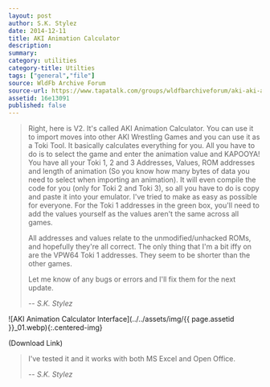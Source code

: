 ```yaml
---
layout: post
author: S.K. Stylez
date: 2014-12-11
title: AKI Animation Calculator
description:
summary:
category: utilities
category-title: Utilties
tags: ["general","file"]
source: WldFb Archive Forum
source-url: https://www.tapatalk.com/groups/wldfbarchiveforum/aki-aki-animation-calculator-t726.html
assetid: 16e13091
published: false
---
```


> Right, here is V2. It's called AKI Animation Calculator. You can use it to import moves into other AKI Wrestling Games and you can use it as a Toki Tool. It basically calculates everything for you. All you have to do is to select the game and enter the animation value and KAPOOYA! You have all your Toki 1, 2 and 3 Addresses, Values, ROM addresses and length of animation (So you know how many bytes of data you need to select when importing an animation). It will even compile the code for you (only for Toki 2 and Toki 3), so all you have to do is copy and paste it into your emulator. I've tried to make as easy as possible for everyone. For the Toki 1 addresses in the green box, you'll need to add the values yourself as the values aren't the same across all games.
>
> All addresses and values relate to the unmodified/unhacked ROMs, and hopefully they're all correct. The only thing that I'm a bit iffy on are the VPW64 Toki 1 addresses. They seem to be shorter than the other games.
>
> Let me know of any bugs or errors and I'll fix them for the next update.
>
> -- <cite>S.K. Stylez</cite>

![AKI Animation Calculator Interface](../../assets/img/{{ page.assetid }}_01.webp){:.centered-img}

(Download Link)

> I've tested it and it works with both MS Excel and Open Office.
>
> -- <cite>S.K. Stylez</cite>
